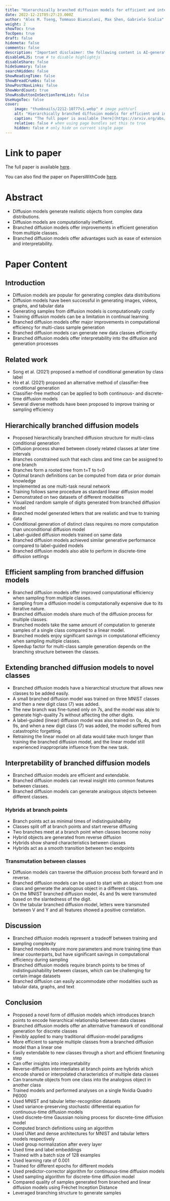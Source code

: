 ```yaml
---
title: "Hierarchically branched diffusion models for efficient and interpretable multi-class conditional generation"
date: 2022-12-21T05:27:23.000Z
author: "Alex M. Tseng, Tommaso Biancalani, Max Shen, Gabriele Scalia"
weight: 2
showToc: true
TocOpen: true
draft: false
hidemeta: false
comments: false
description: "Important disclaimer: the following content is AI-generated, please make sure to fact check the presented information by reading the full paper."
disableHLJS: true # to disable highlightjs
disableShare: false
hideSummary: false
searchHidden: false
ShowReadingTime: false
ShowBreadCrumbs: false
ShowPostNavLinks: false
ShowWordCount: true
ShowRssButtonInSectionTermList: false
UseHugoToc: false
cover:
    image: "thumbnails/2212-10777v1.webp" # image path/url
    alt: "Hierarchically branched diffusion models for efficient and interpretable multi-class conditional generation" # alt text
    caption: "The full paper is available [here](https://arxiv.org/abs/2212.10777)." # display caption under cover
    relative: false # when using page bundles set this to true
    hidden: false # only hide on current single page
---
```


# Link to paper
The full paper is available [here](https://arxiv.org/abs/2212.10777).

You can also find the paper on PapersWithCode [here](https://paperswithcode.com/paper/hierarchically-branched-diffusion-models-for).

# Abstract
- Diffusion models generate realistic objects from complex data distributions.
- Diffusion models are computationally inefficient.
- Branched diffusion models offer improvements in efficient generation from multiple classes.
- Branched diffusion models offer advantages such as ease of extension and interpretability.

# Paper Content

## Introduction
- Diffusion models are popular for generating complex data distributions
- Diffusion models have been successful in generating images, videos, graphs, and tabular data
- Generating samples from diffusion models is computationally costly
- Training diffusion models can be a limitation in continual learning
- Branched diffusion models offer major improvements in computational efficiency for multi-class sample generation
- Branched diffusion models can generate new data classes efficiently
- Branched diffusion models offer interpretability into the diffusion and generation processes

## Related work
- Song et al. (2021) proposed a method of conditional generation by class label
- Ho et al. (2021) proposed an alternative method of classifier-free conditional generation
- Classifier-free method can be applied to both continuous- and discrete-time diffusion models
- Several diverse methods have been proposed to improve training or sampling efficiency

## Hierarchically branched diffusion models
- Proposed hierarchically branched diffusion structure for multi-class conditional generation
- Diffusion process shared between closely related classes at later time intervals
- Branches constrained such that each class and time can be assigned to one branch
- Branches form a rooted tree from t=T to t=0
- Optimal branch definitions can be computed from data or prior domain knowledge
- Implemented as one multi-task neural network
- Training follows same procedure as standard linear diffusion model
- Demonstrated on two datasets of different modalities
- Visualized random sample of digits generated from branched diffusion model
- Branched model generated letters that are realistic and true to training data
- Conditional generation of distinct class requires no more computation than unconditional diffusion model
- Label-guided diffusion models trained on same data
- Branched diffusion models achieved similar generative performance compared to label-guided models
- Branched diffusion models also able to perform in discrete-time diffusion settings

## Efficient sampling from branched diffusion models
- Branched diffusion models offer improved computational efficiency when sampling from multiple classes.
- Sampling from a diffusion model is computationally expensive due to its iterative nature.
- Branched diffusion models share much of the diffusion process for multiple classes.
- Branched models take the same amount of computation to generate samples of a single class compared to a linear model.
- Branched models enjoy significant savings in computational efficiency when sampling multiple classes.
- Speedup factor for multi-class sample generation depends on the branching structure between the classes.

## Extending branched diffusion models to novel classes
- Branched diffusion models have a hierarchical structure that allows new classes to be added easily.
- A small branched diffusion model was trained on three MNIST classes and then a new digit class (7) was added.
- The new branch was fine-tuned only on 7s, and the model was able to generate high-quality 7s without affecting the other digits.
- A label-guided (linear) diffusion model was also trained on 0s, 4s, and 9s, and when a new digit class (7) was added, the model suffered from catastrophic forgetting.
- Retraining the linear model on all data would take much longer than training the branched diffusion model, and the linear model still experienced inappropriate influence from the new task.

## Interpretability of branched diffusion models
- Branched diffusion models are efficient and extendable.
- Branched diffusion models can reveal insight into common features between classes.
- Branched diffusion models can generate analogous objects between different classes.

### Hybrids at branch points
- Branch points act as minimal times of indistinguishability
- Classes split off at branch points and start reverse diffusing
- Two branches meet at a branch point when classes become noisy
- Hybrid objects are generated from reverse diffusion
- Hybrids show shared characteristics between classes
- Hybrids act as a smooth transition between two endpoints

### Transmutation between classes
- Diffusion models can traverse the diffusion process both forward and in reverse.
- Branched diffusion models can be used to start with an object from one class and generate the analogous object in a different class.
- On the MNIST branched diffusion model, 4s and 9s were transmuted based on the slantedness of the digit.
- On the tabular branched diffusion model, letters were transmuted between V and Y and all features showed a positive correlation.

## Discussion
- Branched diffusion models represent a tradeoff between training and sampling complexity
- Branched models require more parameters and more training time than linear counterparts, but have significant savings in computational efficiency during sampling
- Branched diffusion models require branch points to be times of indistinguishability between classes, which can be challenging for certain image datasets
- Branched diffusion can easily accommodate other modalities such as tabular data, graphs, and text

## Conclusion
- Proposed a novel form of diffusion models which introduces branch points to encode hierarchical relationship between data classes
- Branched diffusion models offer an alternative framework of conditional generation for discrete classes
- Flexibly applied to many traditional diffusion-model paradigms
- More efficient to sample multiple classes from a branched diffusion model than a linear one
- Easily extendable to new classes through a short and efficient finetuning step
- Can offer insights into interpretability
- Reverse-diffusion intermediates at branch points are hybrids which encode shared or interpolated characteristics of multiple data classes
- Can transmute objects from one class into the analogous object in another class
- Trained models and performed analyses on a single Nvidia Quadro P6000
- Used MNIST and tabular letter-recognition datasets
- Used variance-preserving stochastic differential equation for continuous-time diffusion models
- Used discrete-time Gaussian noising process for discrete-time diffusion model
- Computed branch definitions using an algorithm
- Used UNet and dense architectures for MNIST and tabular letters models respectively
- Used group normalization after every layer
- Used time and label embeddings
- Trained with a batch size of 128 examples
- Used learning rate of 0.001
- Trained for different epochs for different models
- Used predictor-corrector algorithm for continuous-time diffusion models
- Used sampling algorithm for discrete-time diffusion model
- Compared quality of samples generated from branched and linear diffusion models using Fréchet Inception Distance
- Leveraged branching structure to generate samples

